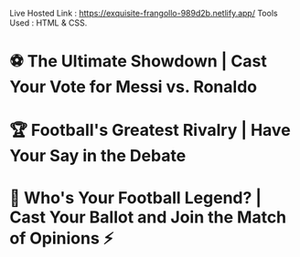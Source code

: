 Live Hosted Link : https://exquisite-frangollo-989d2b.netlify.app/
Tools Used : HTML & CSS.
# ⚽ The Ultimate Showdown | Cast Your Vote for Messi vs. Ronaldo
# 🏆 Football's Greatest Rivalry | Have Your Say in the Debate
# 🥅 Who's Your Football Legend? | Cast Your Ballot and Join the Match of Opinions ⚡      
            
